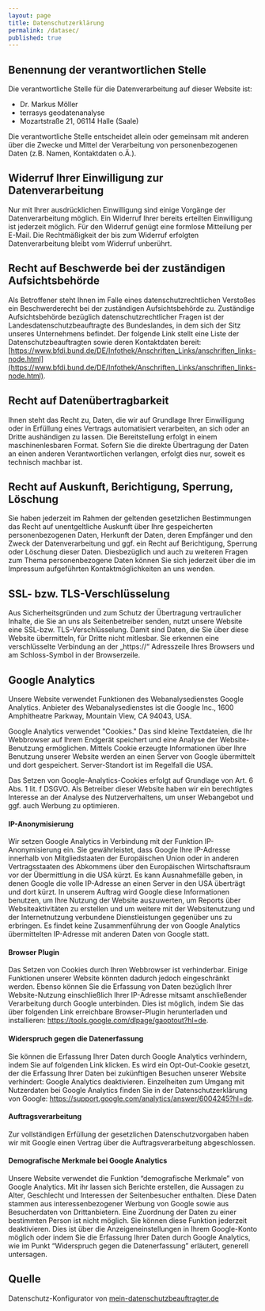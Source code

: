 ```yaml
---
layout: page
title: Datenschutzerklärung
permalink: /datasec/
published: true
---
```

## Benennung der verantwortlichen Stelle
Die verantwortliche Stelle für die Datenverarbeitung auf dieser Website ist:

* Dr. Markus Möller
* terrasys geodatenanalyse
* Mozartstraße 21, 06114 Halle (Saale)

Die verantwortliche Stelle entscheidet allein oder gemeinsam mit anderen über die Zwecke und Mittel der Verarbeitung von personenbezogenen Daten (z.B. Namen, Kontaktdaten o.Ä.).

## Widerruf Ihrer Einwilligung zur Datenverarbeitung
Nur mit Ihrer ausdrücklichen Einwilligung sind einige Vorgänge der Datenverarbeitung möglich. Ein Widerruf Ihrer bereits erteilten Einwilligung ist jederzeit möglich. Für den Widerruf genügt eine formlose Mitteilung per E-Mail. Die Rechtmäßigkeit der bis zum Widerruf erfolgten Datenverarbeitung bleibt vom Widerruf unberührt.

## Recht auf Beschwerde bei der zuständigen Aufsichtsbehörde
Als Betroffener steht Ihnen im Falle eines datenschutzrechtlichen Verstoßes ein Beschwerderecht bei der zuständigen Aufsichtsbehörde zu. Zuständige Aufsichtsbehörde bezüglich datenschutzrechtlicher Fragen ist der Landesdatenschutzbeauftragte des Bundeslandes, in dem sich der Sitz unseres Unternehmens befindet. Der folgende Link stellt eine Liste der Datenschutzbeauftragten sowie deren Kontaktdaten bereit: [https://www.bfdi.bund.de/DE/Infothek/Anschriften_Links/anschriften_links-node.html](https://www.bfdi.bund.de/DE/Infothek/Anschriften_Links/anschriften_links-node.html).

## Recht auf Datenübertragbarkeit
Ihnen steht das Recht zu, Daten, die wir auf Grundlage Ihrer Einwilligung oder in Erfüllung eines Vertrags automatisiert verarbeiten, an sich oder an Dritte aushändigen zu lassen. Die Bereitstellung erfolgt in einem maschinenlesbaren Format. Sofern Sie die direkte Übertragung der Daten an einen anderen Verantwortlichen verlangen, erfolgt dies nur, soweit es technisch machbar ist.

## Recht auf Auskunft, Berichtigung, Sperrung, Löschung
Sie haben jederzeit im Rahmen der geltenden gesetzlichen Bestimmungen das Recht auf unentgeltliche Auskunft über Ihre gespeicherten personenbezogenen Daten, Herkunft der Daten, deren Empfänger und den Zweck der Datenverarbeitung und ggf. ein Recht auf Berichtigung, Sperrung oder Löschung dieser Daten. Diesbezüglich und auch zu weiteren Fragen zum Thema personenbezogene Daten können Sie sich jederzeit über die im Impressum aufgeführten Kontaktmöglichkeiten an uns wenden.

## SSL- bzw. TLS-Verschlüsselung
Aus Sicherheitsgründen und zum Schutz der Übertragung vertraulicher Inhalte, die Sie an uns als Seitenbetreiber senden, nutzt unsere Website eine SSL-bzw. TLS-Verschlüsselung. Damit sind Daten, die Sie über diese Website übermitteln, für Dritte nicht mitlesbar. Sie erkennen eine verschlüsselte Verbindung an der „https://“ Adresszeile Ihres Browsers und am Schloss-Symbol in der Browserzeile.

## Google Analytics
Unsere Website verwendet Funktionen des Webanalysedienstes Google Analytics. Anbieter des Webanalysedienstes ist die Google Inc., 1600 Amphitheatre Parkway, Mountain View, CA 94043, USA.

Google Analytics verwendet "Cookies." Das sind kleine Textdateien, die Ihr Webbrowser auf Ihrem Endgerät speichert und eine Analyse der Website-Benutzung ermöglichen. Mittels Cookie erzeugte Informationen über Ihre Benutzung unserer Website werden an einen Server von Google übermittelt und dort gespeichert. Server-Standort ist im Regelfall die USA.

Das Setzen von Google-Analytics-Cookies erfolgt auf Grundlage von Art. 6 Abs. 1 lit. f DSGVO. Als Betreiber dieser Website haben wir  ein berechtigtes Interesse an der Analyse des Nutzerverhaltens, um unser Webangebot und ggf. auch Werbung zu optimieren.

#### IP-Anonymisierung
Wir setzen Google Analytics in Verbindung mit der Funktion IP-Anonymisierung ein. Sie gewährleistet, dass Google Ihre IP-Adresse innerhalb von Mitgliedstaaten der Europäischen Union oder in anderen Vertragsstaaten des Abkommens über den Europäischen Wirtschaftsraum vor der Übermittlung in die USA kürzt. Es kann Ausnahmefälle geben, in denen Google die volle IP-Adresse an einen Server in den USA überträgt und dort kürzt. In unserem Auftrag wird Google diese Informationen benutzen, um Ihre Nutzung der Website auszuwerten, um Reports über Websiteaktivitäten zu erstellen und um weitere mit der Websitenutzung und der Internetnutzung verbundene Dienstleistungen gegenüber uns zu erbringen. Es findet keine Zusammenführung der von Google Analytics übermittelten IP-Adresse mit anderen Daten von Google statt.

#### Browser Plugin
Das Setzen von Cookies durch Ihren Webbrowser ist verhinderbar. Einige Funktionen unserer Website könnten dadurch jedoch eingeschränkt werden. Ebenso können Sie die Erfassung von Daten bezüglich Ihrer Website-Nutzung einschließlich Ihrer IP-Adresse mitsamt anschließender Verarbeitung durch Google unterbinden. Dies ist möglich, indem Sie das über folgenden Link erreichbare Browser-Plugin herunterladen und installieren: https://tools.google.com/dlpage/gaoptout?hl=de.

#### Widerspruch gegen die Datenerfassung
Sie können die Erfassung Ihrer Daten durch Google Analytics verhindern, indem Sie auf folgenden Link klicken. Es wird ein Opt-Out-Cookie gesetzt, der die Erfassung Ihrer Daten bei zukünftigen Besuchen unserer Website verhindert: Google Analytics deaktivieren.
Einzelheiten zum Umgang mit Nutzerdaten bei Google Analytics finden Sie in der Datenschutzerklärung von Google: https://support.google.com/analytics/answer/6004245?hl=de.

#### Auftragsverarbeitung
Zur vollständigen Erfüllung der gesetzlichen Datenschutzvorgaben haben wir mit Google einen Vertrag über die Auftragsverarbeitung abgeschlossen.

#### Demografische Merkmale bei Google Analytics
Unsere Website verwendet die Funktion “demografische Merkmale” von Google Analytics. Mit ihr lassen sich Berichte erstellen, die Aussagen zu Alter, Geschlecht und Interessen der Seitenbesucher enthalten. Diese Daten stammen aus interessenbezogener Werbung von Google sowie aus Besucherdaten von Drittanbietern. Eine Zuordnung der Daten zu einer bestimmten Person ist nicht möglich. Sie können diese Funktion jederzeit deaktivieren. Dies ist über die Anzeigeneinstellungen in Ihrem Google-Konto möglich oder indem Sie die Erfassung Ihrer Daten durch Google Analytics, wie im Punkt “Widerspruch gegen die Datenerfassung” erläutert, generell untersagen.

## Quelle 
Datenschutz-Konfigurator von [mein-datenschutzbeauftragter.de](https://mein-datenschutzbeauftragter.de)
